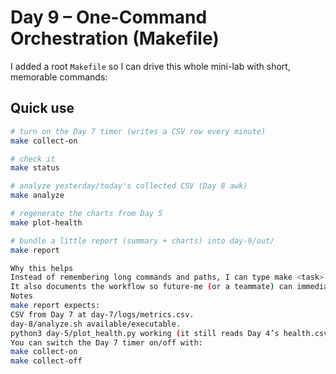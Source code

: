 # Day 9 – One-Command Orchestration (Makefile)

I added a root `Makefile` so I can drive this whole mini-lab with short, memorable commands:

## Quick use

```bash
# turn on the Day 7 timer (writes a CSV row every minute)
make collect-on

# check it
make status

# analyze yesterday/today's collected CSV (Day 8 awk)
make analyze

# regenerate the charts from Day 5
make plot-health

# bundle a little report (summary + charts) into day-9/out/
make report

Why this helps
Instead of remembering long commands and paths, I can type make <task>.
It also documents the workflow so future-me (or a teammate) can immediately see how to run the tools.
Notes
make report expects:
CSV from Day 7 at day-7/logs/metrics.csv.
day-8/analyze.sh available/executable.
python3 day-5/plot_health.py working (it still reads Day 4’s health.csv).
You can switch the Day 7 timer on/off with:
make collect-on
make collect-off
